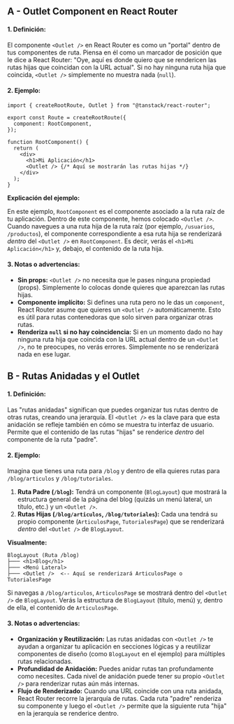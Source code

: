 ## A - Outlet Component en React Router

#### 1. **Definición:**

El componente `<Outlet />` en React Router es como un "portal" dentro de tus componentes de ruta. Piensa en él como un marcador de posición que le dice a React Router: "Oye, aquí es donde quiero que se rendericen las rutas hijas que coincidan con la URL actual". Si no hay ninguna ruta hija que coincida, `<Outlet />` simplemente no muestra nada (`null`).

#### 2. **Ejemplo:**

```tsx
import { createRootRoute, Outlet } from "@tanstack/react-router";

export const Route = createRootRoute({
  component: RootComponent,
});

function RootComponent() {
  return (
    <div>
      <h1>Mi Aplicación</h1>
      <Outlet /> {/* Aquí se mostrarán las rutas hijas */}
    </div>
  );
}
```

**Explicación del ejemplo:**

En este ejemplo, `RootComponent` es el componente asociado a la ruta raíz de tu aplicación. Dentro de este componente, hemos colocado `<Outlet />`. Cuando navegues a una ruta hija de la ruta raíz (por ejemplo, `/usuarios`, `/productos`), el componente correspondiente a esa ruta hija se renderizará _dentro_ del `<Outlet />` en `RootComponent`. Es decir, verás el `<h1>Mi Aplicación</h1>` y, debajo, el contenido de la ruta hija.

#### 3. **Notas o advertencias:**

- **Sin props:** `<Outlet />` no necesita que le pases ninguna propiedad (props). Simplemente lo colocas donde quieres que aparezcan las rutas hijas.
- **Componente implícito:** Si defines una ruta pero no le das un `component`, React Router asume que quieres un `<Outlet />` automáticamente. Esto es útil para rutas contenedoras que solo sirven para organizar otras rutas.
- **Renderiza `null` si no hay coincidencia:** Si en un momento dado no hay ninguna ruta hija que coincida con la URL actual dentro de un `<Outlet />`, no te preocupes, no verás errores. Simplemente no se renderizará nada en ese lugar.

## B - Rutas Anidadas y el Outlet

#### 1. **Definición:**

Las "rutas anidadas" significan que puedes organizar tus rutas dentro de otras rutas, creando una jerarquía. El `<Outlet />` es la clave para que esta anidación se refleje también en cómo se muestra tu interfaz de usuario. Permite que el contenido de las rutas "hijas" se renderice _dentro_ del componente de la ruta "padre".

#### 2. **Ejemplo:**

Imagina que tienes una ruta para `/blog` y dentro de ella quieres rutas para `/blog/articulos` y `/blog/tutoriales`.

1.  **Ruta Padre (`/blog`):** Tendrá un componente (`BlogLayout`) que mostrará la estructura general de la página del blog (quizás un menú lateral, un título, etc.) y un `<Outlet />`.
2.  **Rutas Hijas (`/blog/articulos`, `/blog/tutoriales`):** Cada una tendrá su propio componente (`ArticulosPage`, `TutorialesPage`) que se renderizará _dentro_ del `<Outlet />` de `BlogLayout`.

**Visualmente:**

```
BlogLayout (Ruta /blog)
├─── <h1>Blog</h1>
├─── <Menú Lateral>
├─── <Outlet />  <-- Aquí se renderizará ArticulosPage o TutorialesPage
```

Si navegas a `/blog/articulos`, `ArticulosPage` se mostrará dentro del `<Outlet />` de `BlogLayout`. Verás la estructura de `BlogLayout` (título, menú) y, dentro de ella, el contenido de `ArticulosPage`.

#### 3. **Notas o advertencias:**

- **Organización y Reutilización:** Las rutas anidadas con `<Outlet />` te ayudan a organizar tu aplicación en secciones lógicas y a reutilizar componentes de diseño (como `BlogLayout` en el ejemplo) para múltiples rutas relacionadas.
- **Profundidad de Anidación:** Puedes anidar rutas tan profundamente como necesites. Cada nivel de anidación puede tener su propio `<Outlet />` para renderizar rutas aún más internas.
- **Flujo de Renderizado:** Cuando una URL coincide con una ruta anidada, React Router recorre la jerarquía de rutas. Cada ruta "padre" renderiza su componente y luego el `<Outlet />` permite que la siguiente ruta "hija" en la jerarquía se renderice dentro.
